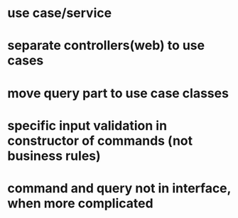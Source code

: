 # use case/service
# separate controllers(web) to use cases
# move query part to use case classes
# specific input validation in constructor of commands (not business rules)
# command and query not in interface, when more complicated